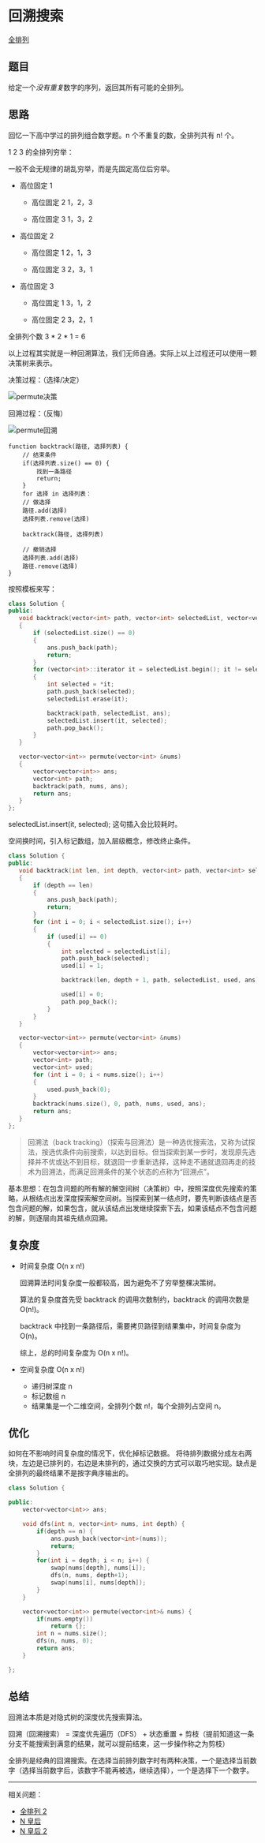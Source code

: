 # 回溯搜索

[全排列](https://leetcode-cn.com/problems/permutations/)

## 题目

给定一个*没有重复*数字的序列，返回其所有可能的全排列。

## 思路

回忆一下高中学过的排列组合数学题。n 个不重复的数，全排列共有 n! 个。

1 2 3 的全排列穷举：

一般不会无规律的胡乱穷举，而是先固定高位后穷举。

- 高位固定 1

  - 高位固定 2
    1，2，3

  - 高位固定 3
    1，3，2

- 高位固定 2

  - 高位固定 1
    2，1，3

  - 高位固定 3
    2，3，1

- 高位固定 3

  - 高位固定 1
    3，1，2

  - 高位固定 2
    3，2，1

全排列个数 3 \* 2 \* 1 = 6

以上过程其实就是一种回溯算法，我们无师自通。实际上以上过程还可以使用一颗决策树来表示。

决策过程：（选择/决定）

![permute决策](permute-1.png)

回溯过程：（反悔）

![permute回溯](permute-2.png)

```伪代码
function backtrack(路径, 选择列表) {
    // 结束条件
    if(选择列表.size() == 0) {
        找到一条路径
        return;
    }
    for 选择 in 选择列表：
    // 做选择
    路径.add(选择)
    选择列表.remove(选择)

    backtrack(路径, 选择列表)

    // 撤销选择
    选择列表.add(选择)
    路径.remove(选择)
}
```

按照模板来写：

```C++
class Solution {
public:
   void backtrack(vector<int> path, vector<int> selectedList, vector<vector<int>> &ans)
   {
       if (selectedList.size() == 0)
       {
           ans.push_back(path);
           return;
       }
       for (vector<int>::iterator it = selectedList.begin(); it != selectedList.end();it++)
       {
           int selected = *it;
           path.push_back(selected);
           selectedList.erase(it);

           backtrack(path, selectedList, ans);
           selectedList.insert(it, selected);
           path.pop_back();
       }
   }

   vector<vector<int>> permute(vector<int> &nums)
   {
       vector<vector<int>> ans;
       vector<int> path;
       backtrack(path, nums, ans);
       return ans;
   }
};

```

selectedList.insert(it, selected); 这句插入会比较耗时。

空间换时间，引入标记数组，加入层级概念，修改终止条件。

```C++
class Solution {
public:
   void backtrack(int len, int depth, vector<int> path, vector<int> selectedList, vector<int> used, vector<vector<int>> &ans)
   {
       if (depth == len)
       {
           ans.push_back(path);
           return;
       }
       for (int i = 0; i < selectedList.size(); i++)
       {
           if (used[i] == 0)
           {
               int selected = selectedList[i];
               path.push_back(selected);
               used[i] = 1;

               backtrack(len, depth + 1, path, selectedList, used, ans);

               used[i] = 0;
               path.pop_back();
           }
       }
   }

   vector<vector<int>> permute(vector<int> &nums)
   {
       vector<vector<int>> ans;
       vector<int> path;
       vector<int> used;
       for (int i = 0; i < nums.size(); i++)
       {
           used.push_back(0);
       }
       backtrack(nums.size(), 0, path, nums, used, ans);
       return ans;
   }
};
```

> 回溯法（back tracking）（探索与回溯法）是一种选优搜索法，又称为试探法，按选优条件向前搜索，以达到目标。但当探索到某一步时，发现原先选择并不优或达不到目标，就退回一步重新选择，这种走不通就退回再走的技术为回溯法，而满足回溯条件的某个状态的点称为“回溯点”。

基本思想：在包含问题的所有解的解空间树（决策树）中，按照深度优先搜索的策略，从根结点出发深度探索解空间树。当探索到某一结点时，要先判断该结点是否包含问题的解，如果包含，就从该结点出发继续探索下去，如果该结点不包含问题的解，则逐层向其祖先结点回溯。

## 复杂度

- 时间复杂度 O(n x n!)

  回溯算法时间复杂度一般都较高，因为避免不了穷举整棵决策树。

  算法的复杂度首先受 backtrack 的调用次数制约，backtrack 的调用次数是 O(n!)。

  backtrack 中找到一条路径后，需要拷贝路径到结果集中，时间复杂度为 O(n)。

  综上，总的时间复杂度为 O(n x n!)。

- 空间复杂度 O(n x n!)

  - 递归树深度 n
  - 标记数组 n
  - 结果集是一个二维空间，全排列个数 n!，每个全排列占空间 n。

## 优化

如何在不影响时间复杂度的情况下，优化掉标记数据。
将待排列数据分成左右两块，左边是已排列的，右边是未排列的，通过交换的方式可以取巧地实现。缺点是全排列的最终结果不是按字典序输出的。

```C++
class Solution {

public:
    vector<vector<int>> ans;

    void dfs(int n, vector<int> nums, int depth) {
        if(depth == n) {
            ans.push_back(vector<int>(nums));
            return;
        }
        for(int i = depth; i < n; i++) {
            swap(nums[depth], nums[i]);
            dfs(n, nums, depth+1);
            swap(nums[i], nums[depth]);
        }
    }

    vector<vector<int>> permute(vector<int>& nums) {
        if(nums.empty())
            return {};
        int n = nums.size();
        dfs(n, nums, 0);
        return ans;
    }

};
```

## 总结

回溯法本质是对隐式树的深度优先搜索算法。

回溯（回溯搜索） = 深度优先遍历（DFS） + 状态重置 + 剪枝（提前知道这一条分支不能搜索到满意的结果，就可以提前结束，这一步操作称之为剪枝）

全排列是经典的回溯搜索。在选择当前排列数字时有两种决策，一个是选择当前数字（选择当前数字后，该数字不能再被选，继续选择），一个是选择下一个数字。

---

相关问题：

- [全排列 2](https://leetcode-cn.com/problems/permutations-ii/)
- [N 皇后](https://leetcode-cn.com/problems/n-queens/)
- [N 皇后 2](https://leetcode-cn.com/problems/n-queens-ii/)
